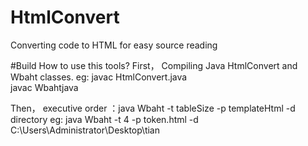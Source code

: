 # HtmlConvert
Converting code to HTML for easy source reading

#Build
How to use this tools?
   First， Compiling Java HtmlConvert and Wbaht classes. 
        eg: javac HtmlConvert.java  
            javac Wbahtjava
            
   Then， executive order ：java Wbaht -t tableSize -p templateHtml -d directory
        eg: java Wbaht -t 4 -p token.html -d C:\Users\Administrator\Desktop\tian
